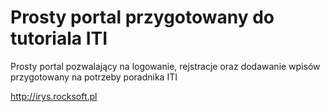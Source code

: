 # Prosty portal przygotowany do tutoriala ITI

Prosty portal pozwalający na logowanie, rejstracje oraz dodawanie wpisów przygotowany na potrzeby poradnika ITI

http://irys.rocksoft.pl
